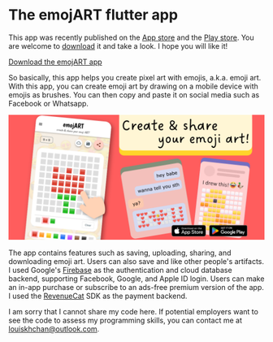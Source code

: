 # The emojART flutter app

This app was recently published on the [App store](https://apps.apple.com/us/app/emojart/id1632243774) and the [Play store](https://play.google.com/store/apps/details?id=com.navonapps.emojart). You are welcome to [download](https://navonapps.github.io/emojart/download_app.htm) it and take a look. I hope you will like it!

[Download the emojART app](https://navonapps.github.io/emojart/download_app.htm)

So basically, this app helps you create pixel art with emojis, a.k.a. emoji art. With this app, you can create emoji art by drawing on a mobile device with emojis as brushes. You can then copy and paste it on social media such as Facebook or Whatsapp.

<a href='https://navonapps.github.io/emojart/download_app.htm'><img src='banner6.png' width='600'></a>

The app contains features such as saving, uploading, sharing, and downloading emoji art. Users can also save and like other people's artifacts. I used Google's [Firebase](https://firebase.google.com/) as the authentication and cloud database backend, supporting Facebook, Google, and Apple ID login. Users can make an in-app purchase or subscribe to an ads-free premium version of the app. I used the [RevenueCat](https://www.revenuecat.com/) SDK as the payment backend.

I am sorry that I cannot share my code here. If potential employers want to see the code to assess my programming skills, you can contact me at louiskhchan@outlook.com.


